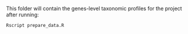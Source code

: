 This folder will contain the genes-level taxonomic profiles for the project
after running:

```
Rscript prepare_data.R
```
